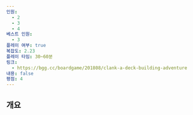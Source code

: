 ```yaml
---
인원:
  - 2
  - 3
  - 4
베스트 인원:
  - 3
플레이 여부: true
복잡도: 2.23
플레이 타임: 30~60분
링크:
  - https://bgg.cc/boardgame/201808/clank-a-deck-building-adventure
내용: false
평점: 4
---
```

## 개요